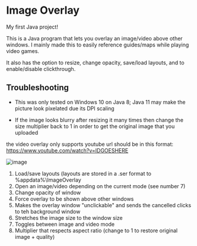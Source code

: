 # Image Overlay

My first Java project!

This is a Java program that lets you overlay an image/video above other windows. I mainly made this to easily reference guides/maps while playing video games.

It also has the option to resize, change opacity, save/load layouts, and to enable/disable clickthrough.

## Troubleshooting

- This was only tested on Windows 10 on Java 8; Java 11 may make the picture look pixelated due its DPI scaling

- If the image looks blurry after resizing it many times then change the size multiplier back to 1 in order to get the original image that you uploaded 

the video overlay only supports youtube 
url should be in this format: https://www.youtube.com/watch?v=IDGOESHERE

![image](https://user-images.githubusercontent.com/45801973/135698289-1c093fa6-af6a-478f-8a90-a91491f98d8b.png)

1. Load/save layouts (layouts are stored in a .ser format to %appdata%\ImageOverlay
2. Open an image/video depending on the current mode (see number 7)
3. Change opacity of window
4. Force overlay to be shown above other windows
5. Makes the overlay window "unclickable" and sends the cancelled clicks to teh background window
6. Stretches the image size to the window size
7. Toggles between image and video mode
8. Multiplier that respects aspect ratio (change to 1 to restore original image + quality)
